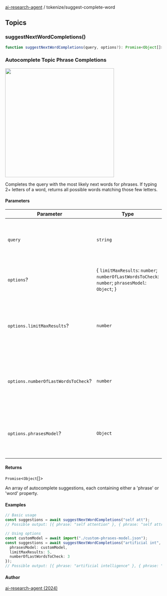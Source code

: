 [ai-research-agent](../index.md) / tokenize/suggest-complete-word

## Topics

### suggestNextWordCompletions()

```ts
function suggestNextWordCompletions(query, options?): Promise<Object[]>
```

### Autocomplete Topic Phrase Completions
<img width="350px"  src="https://i.imgur.com/0k5mO76.png" /> 

Completes the query with the most likely next words for phrases.
If typing 2+ letters of a word, returns all possible words matching those few letters.

#### Parameters

<table>
<thead>
<tr>
<th>Parameter</th>
<th>Type</th>
<th>Description</th>
</tr>
</thead>
<tbody>
<tr>
<td>

`query`

</td>
<td>

`string`

</td>
<td>

The input query which can be pertial words or phrases.

</td>
</tr>
<tr>
<td>

`options`?

</td>
<td>

\{ `limitMaxResults`: `number`; `numberOfLastWordsToCheck`: `number`; `phrasesModel`: `Object`; \}

</td>
<td>

</td>
</tr>
<tr>
<td>

`options.limitMaxResults`?

</td>
<td>

`number`

</td>
<td>

default=10 - The maximum number of autocomplete suggestions to return.

</td>
</tr>
<tr>
<td>

`options.numberOfLastWordsToCheck`?

</td>
<td>

`number`

</td>
<td>

default=5 - The number of last words in the query to check for phrase completions.

</td>
</tr>
<tr>
<td>

`options.phrasesModel`?

</td>
<td>

`Object`

</td>
<td>

A custom phrases model to use for autocomplete suggestions.

</td>
</tr>
</tbody>
</table>

#### Returns

`Promise`&lt;`Object`[]&gt;

An array of autocomplete suggestions, each containing either a 'phrase' or 'word' property.

#### Examples

```ts
// Basic usage
const suggestions = await suggestNextWordCompletions("self att");
// Possible output: [{ phrase: "self attention" }, { phrase: "self attract" }, { phrase: "self attack" }]
```

```ts
// Using options
const customModel = await import("./custom-phrases-model.json");
const suggestions = await suggestNextWordCompletions("artificial int", {
  phrasesModel: customModel,
  limitMaxResults: 5,
  numberOfLastWordsToCheck: 3
});
// Possible output: [{ phrase: "artificial intelligence" }, { phrase: "artificial interpretation" }]
```

#### Author

[ai-research-agent (2024)](https://airesearch.js.org)
